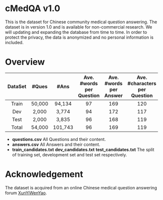# cMedQA v1.0
This is the dataset for Chinese community medical question answering. The dataset is in version 1.0 and is available for non-commercial research. We will updating and expanding the database from time to time. In order to protect the privacy, the data is anonymized and no personal information is included.


# Overview

| DataSet | #Ques | #Ans | Ave. #words per Question |  Ave. #words per Answer| Ave. #characters per Question | Ave. #characters per Answer |
| :-: | :-: | :-: | :-: | :-: | :-: | :-: |
|Train|50,000|94,134|97|169|120|212|
|Dev|2,000|3,774|94|172|117|216|
|Test|2,000|3,835|96|168|119|211|
|Total|54,000|101,743|96|169|119|212|

* **questions.csv**  All Questions and their content.
* **answers.csv**  All Answers and their content.
* **train_candidates.txt** **dev_candidates.txt** **test_candidates.txt** The split of training set, development set and test set respectively.

# Acknowledgement
The dataset is acquired from an online Chinese medical question answering forum [XunYiWenYao](http://www.xywy.com/).
